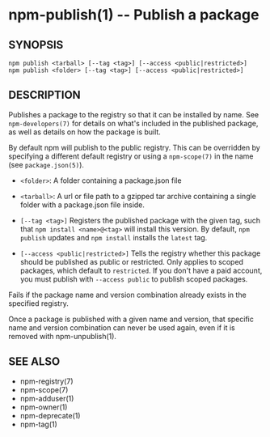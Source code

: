 npm-publish(1) -- Publish a package
===================================



























































<extoc></extoc>

## SYNOPSIS

    npm publish <tarball> [--tag <tag>] [--access <public|restricted>]
    npm publish <folder> [--tag <tag>] [--access <public|restricted>]

## DESCRIPTION

Publishes a package to the registry so that it can be installed by name. See
`npm-developers(7)` for details on what's included in the published package, as
well as details on how the package is built.

By default npm will publish to the public registry. This can be overridden by
specifying a different default registry or using a `npm-scope(7)` in the name
(see `package.json(5)`).

* `<folder>`:
  A folder containing a package.json file

* `<tarball>`:
  A url or file path to a gzipped tar archive containing a single folder
  with a package.json file inside.

* `[--tag <tag>]`
  Registers the published package with the given tag, such that `npm install
  <name>@<tag>` will install this version.  By default, `npm publish` updates
  and `npm install` installs the `latest` tag.

* `[--access <public|restricted>]`
  Tells the registry whether this package should be published as public or
  restricted. Only applies to scoped packages, which default to `restricted`.
  If you don't have a paid account, you must publish with `--access public`
  to publish scoped packages.

Fails if the package name and version combination already exists in
the specified registry.

Once a package is published with a given name and version, that
specific name and version combination can never be used again, even if
it is removed with npm-unpublish(1).

## SEE ALSO

* npm-registry(7)
* npm-scope(7)
* npm-adduser(1)
* npm-owner(1)
* npm-deprecate(1)
* npm-tag(1)
